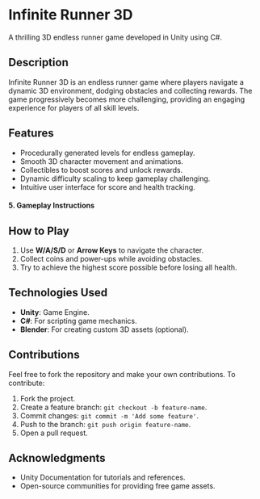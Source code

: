 # Infinite Runner 3D
A thrilling 3D endless runner game developed in Unity using C#.

## Description  
Infinite Runner 3D is an endless runner game where players navigate a dynamic 3D environment, dodging obstacles and collecting rewards. The game progressively becomes more challenging, providing an engaging experience for players of all skill levels.

## Features  
- Procedurally generated levels for endless gameplay.  
- Smooth 3D character movement and animations.  
- Collectibles to boost scores and unlock rewards.  
- Dynamic difficulty scaling to keep gameplay challenging.  
- Intuitive user interface for score and health tracking.


#### **5. Gameplay Instructions**  
## How to Play  
1. Use **W/A/S/D** or **Arrow Keys** to navigate the character.  
2. Collect coins and power-ups while avoiding obstacles.  
3. Try to achieve the highest score possible before losing all health.  

## Technologies Used  
- **Unity**: Game Engine.  
- **C#**: For scripting game mechanics.  
- **Blender**: For creating custom 3D assets (optional).  

## Contributions  
Feel free to fork the repository and make your own contributions. To contribute:  
1. Fork the project.  
2. Create a feature branch: `git checkout -b feature-name`.  
3. Commit changes: `git commit -m 'Add some feature'`.  
4. Push to the branch: `git push origin feature-name`.  
5. Open a pull request.  


## Acknowledgments  
- Unity Documentation for tutorials and references.  
- Open-source communities for providing free game assets.  
